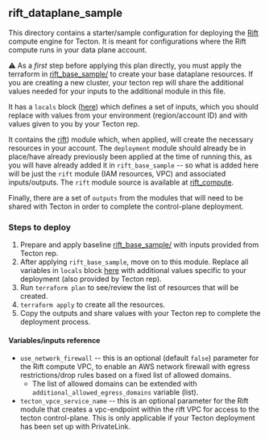 ## rift_dataplane_sample

This directory contains a starter/sample configuration for deploying the [Rift](https://docs.tecton.ai/docs/introduction/compute-in-tecton#rift-public-preview) compute engine for Tecton. It is meant for configurations where the Rift compute runs in your data plane account.

⚠️ As a _first_ step before applying this plan directly, you must apply the terraform in [rift_base_sample/](../rift_base_sample/) to create your base dataplane resources. If you are creating a new cluster, your tecton rep will share the additional values needed for your inputs to the additional module in this file.

It has a `locals` block ([here](./infrastructure.tf#L15)) which defines a set of inputs, which you should replace with values from your environment (region/account ID) and with values given to you by your Tecton rep.

It contains the [rift](./infrastructure.tf#L52)) module which, when applied, will create the necessary resources in your account. The `deployment` module should already be in place/have already previously been applied at the time of running this, as you will have already added it in `rift_base_sample` -- so what is added here will be just the `rift` module (IAM resources, VPC) and associated inputs/outputs. The `rift` module source is available at [rift_compute](../rift_compute/).

Finally, there are a set of `outputs` from the modules that will need to be shared with Tecton in order to complete the control-plane deployment.

### Steps to deploy

1. Prepare and apply baseline [rift_base_sample/](../rift_base_sample/) with inputs provided from Tecton rep.
2. After applying `rift_base_sample`, move on to this module. Replace all variables in `locals` block [here](./infrastructure.tf#L15) with additional values specific to your deployment (also provided by Tecton rep).
3. Run `terraform plan` to see/review the list of resources that will be created.
4. `terraform apply` to create all the resources.
5.  Copy the outputs and share values with your Tecton rep to complete the deployment process.


#### Variables/inputs reference
* `use_network_firewall` -- this is an optional (default `false`) parameter for the Rift compute VPC, to enable an AWS network firewall with egress restrictions/drop rules based on a fixed list of allowed domains.
  * The list of allowed domains can be extended with `additional_allowed_egress_domains` variable (list).
* `tecton_vpce_service_name` -- this is an optional parameter for the Rift module that creates a vpc-endpoint within the rift VPC for access to the tecton control-plane. This is only applicable if your Tecton deployment has been set up with PrivateLink.
